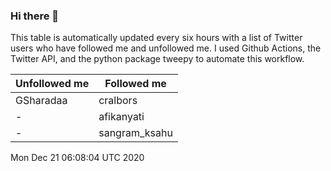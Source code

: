 ### Hi there 👋

This table is automatically updated every six hours with a list of Twitter users who have followed me and unfollowed me. I used Github Actions, the Twitter API, and the python package tweepy to automate this workflow.

| Unfollowed me |  Followed me |
| --- | --- |
|GSharadaa|cralbors|
|-|afikanyati|
|-|sangram_ksahu|
Mon Dec 21 06:08:04 UTC 2020

